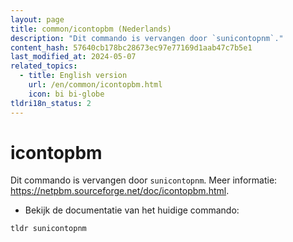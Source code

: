 ```yaml
---
layout: page
title: common/icontopbm (Nederlands)
description: "Dit commando is vervangen door `sunicontopnm`."
content_hash: 57640cb178bc28673ec97e77169d1aab47c7b5e1
last_modified_at: 2024-05-07
related_topics:
  - title: English version
    url: /en/common/icontopbm.html
    icon: bi bi-globe
tldri18n_status: 2
---
```

# icontopbm

Dit commando is vervangen door `sunicontopnm`.
Meer informatie: <https://netpbm.sourceforge.net/doc/icontopbm.html>.

- Bekijk de documentatie van het huidige commando:

`tldr sunicontopnm`
